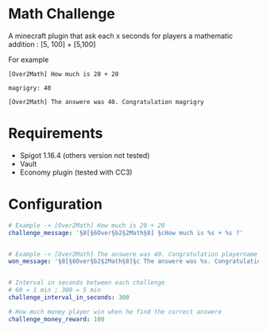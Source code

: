 # Math Challenge
 
 A minecraft plugin that ask each x seconds for players a mathematic addition : [5, 100] + [5,100]
 
 For example 
 
 `[Over2Math] How much is 20 + 20`
 
 `magrigry: 40`
 
 `[Over2Math] The answere was 40. Congratulation magrigry`

# Requirements 
* Spigot 1.16.4 (others version not tested)
* Vault
* Economy plugin (tested with CC3)

# Configuration 
```yaml
# Example -> [Over2Math] How much is 20 + 20
challenge_message: '§8[§6Over§b2§2Math§8] §cHow much is %s + %s ?'


# Example -> [Over2Math] The answere was 40. Congratulation playername
won_message: '§8[§6Over§b2§2Math§8]§c The answere was %s. Congratulation %s'


# Interval in seconds between each challenge
# 60 = 1 min ; 300 = 5 min
challenge_interval_in_seconds: 300

# How much money player win when he find the correct answere
challenge_money_reward: 100
```

